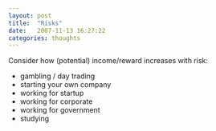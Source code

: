 ```yaml
---
layout: post
title:  "Risks"
date:   2007-11-13 16:27:22
categories: thoughts
---
```


Consider how (potential) income/reward increases with risk:

- gambling / day trading
- starting your own company
- working for startup
- working for corporate
- working for government
- studying
